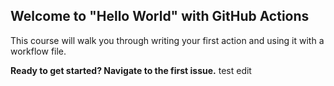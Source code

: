 ## Welcome to "Hello World" with GitHub Actions

This course will walk you through writing your first action and using it with a workflow file. 

**Ready to get started? Navigate to the first issue.**
test edit
